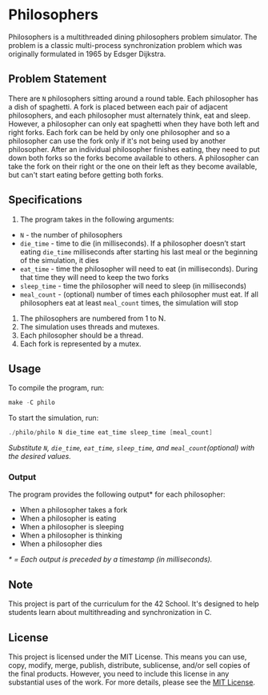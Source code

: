 # Philosophers
Philosophers is a multithreaded dining philosophers problem simulator. The problem is a classic multi-process synchronization problem which was originally formulated in 1965 by Edsger Dijkstra.

## Problem Statement
There are `N` philosophers sitting around a round table. Each philosopher has a dish of spaghetti. A fork is placed between each pair of adjacent philosophers, and each philosopher must alternately think, eat and sleep. However, a philosopher can only eat spaghetti when they have both left and right forks. Each fork can be held by only one philosopher and so a philosopher can use the fork only if it's not being used by another philosopher. After an individual philosopher finishes eating, they need to put down both forks so the forks become available to others. A philosopher can take the fork on their right or the one on their left as they become available, but can't start eating before getting both forks.

## Specifications
1. The program takes in the following arguments:

- `N` - the number of philosophers
- `die_time` - time to die (in milliseconds). If a philosopher doesn’t start eating `die_time` milliseconds after starting his last meal or the beginning of the simulation, it dies
- `eat_time` - time the philosopher will need to eat (in milliseconds). During that time they will need to keep the two forks
- `sleep_time` - time the philosopher will need to sleep (in milliseconds)
- `meal_count` - (optional) number of times each philosopher must eat. If all philosophers eat at least `meal_count` times, the simulation will stop

1. The philosophers are numbered from 1 to N.
1. The simulation uses threads and mutexes.
1. Each philosopher should be a thread.
1. Each fork is represented by a mutex.


## Usage
To compile the program, run:

``` C
make -C philo
```

To start the simulation, run:
``` C
./philo/philo N die_time eat_time sleep_time [meal_count]
```
_Substitute `N`, `die_time`, `eat_time`, `sleep_time`, and `meal_count`(optional) with the desired values._

### Output
The program provides the following output* for each philosopher:

- When a philosopher takes a fork
- When a philosopher is eating
- When a philosopher is sleeping
- When a philosopher is thinking
- When a philosopher dies

_* = Each output is preceded by a timestamp (in milliseconds)._

## Note
This project is part of the curriculum for the 42 School. It's designed to help students learn about multithreading and synchronization in C.

## License
This project is licensed under the MIT License. This means you can use, copy, modify, merge, publish, distribute, sublicense, and/or sell copies of the final products. However, you need to include this license in any substantial uses of the work. For more details, please see the [MIT License](./LICENSE).
